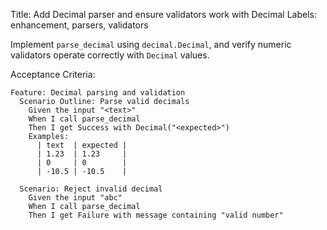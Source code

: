 Title: Add Decimal parser and ensure validators work with Decimal
Labels: enhancement, parsers, validators

Implement `parse_decimal` using `decimal.Decimal`, and verify numeric validators operate correctly with `Decimal` values.

Acceptance Criteria:
```gherkin
Feature: Decimal parsing and validation
  Scenario Outline: Parse valid decimals
    Given the input "<text>"
    When I call parse_decimal
    Then I get Success with Decimal("<expected>")
    Examples:
      | text  | expected |
      | 1.23  | 1.23     |
      | 0     | 0        |
      | -10.5 | -10.5    |

  Scenario: Reject invalid decimal
    Given the input "abc"
    When I call parse_decimal
    Then I get Failure with message containing "valid number"
```